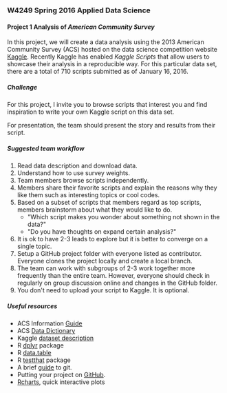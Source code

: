 ### W4249 Spring 2016 Applied Data Science
#### Project 1 Analysis of *American Community Survey*

In this project, we will create a data analysis using the 2013 American Community Survey (ACS) hosted on the data science competition website [Kaggle](https://www.kaggle.com/census/2013-american-community-survey#description). Recently Kaggle has enabled *Kaggle Scripts* that allow users to showcase their analysis in a reproducible way. For this particular data set, there are a total of 710 scripts submitted as of January 16, 2016. 

##### Challenge
For this project, I invite you to browse scripts that interest you and find inspiration to write your own Kaggle script on this data set. 

For presentation, the team should present the story and results from their script. 

##### Suggested team workflow
1. Read data description and download data. 
2. Understand how to use survey weights.
3. Team members browse scripts independently. 
4. Members share their favorite scripts and explain the reasons why they like them such as interesting topics or cool codes. 
5. Based on a subset of scripts that members regard as top scripts, members brainstorm about what they would like to do. 
     * "Which script makes you wonder about something not shown in the data?" 
     * "Do you have thoughts on expand certain analysis?"
6. It is ok to have 2-3 leads to explore but it is better to converge on a single topic. 
7. Setup a GitHub project folder with everyone listed as contributor. Everyone clones the project locally and create a local branch. 
8. The team can work with subgroups of 2-3 work together more frequently than the entire team. However, everyone should check in regularly on group discussion online and changes in the GitHub folder.  
9. You don't need to upload your script to Kaggle. It is optional.

##### Useful resources
* ACS Information [Guide](https://www.census.gov/programs-surveys/acs/about/information-guide.html)
* ACS [Data Dictionary](http://www2.census.gov/programs-surveys/acs/tech_docs/pums/data_dict/PUMSDataDict13.txt)
* Kaggle [dataset description](https://www.kaggle.com/census/2013-american-community-survey)
* R [dplyr](https://cran.rstudio.com/web/packages/dplyr/vignettes/introduction.html) package
* R [data.table](https://cran.r-project.org/web/packages/data.table/)
* R [testthat](https://journal.r-project.org/archive/2011-1/RJournal_2011-1_Wickham.pdf) package
* A brief [guide](http://rogerdudler.github.io/git-guide/) to git.
* Putting your project on [GitHub](https://guides.github.com/introduction/getting-your-project-on-github/).
* [Rcharts](http://rcharts.io/gallery/), quick interactive plots



